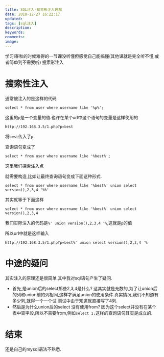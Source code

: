 ```yaml
---
title: SQL注入-搜索形注入理解
date: 2018-12-27 16:22:17
updated:
tags: [sql注入]
description:
keywords:
comments:
image:
---
```

学习i春秋的时候难得的一节课没听懂但感觉自己能搞懂(其他课就是完全听不懂,或者简单到不需要听)
搜索形注入

<!--more-->
# 搜索性注入
通常被注入的是这样的代码

```
select * from user where username like '%p%';
```
这里的`p`是一个变量的值.也许在某个url中这个语句的变量是这样使用的

```
http://192.168.3.5/1.php?p=best
```

将`best`传入了`p`

查询语句变成了

```
select * from user where username like '%best%';
```

这里我们探索注入点

就需要构造,比如让最终查询语句变成下面这种形式.

```
select * from user where username like '%best%' union select version(),2,3,4 '%%'
```
其实就等于下面这样

```
select * from user where username like '%best%' union select version(),2,3,4
```

我们实际注入的代码是`%' union version(),2,3,4 '%`,这就是`p`的值

所以url中就是这样输入

```
http://192.168.3.5/1.php?p=best%' union select version(),2,3,4 '%
```

# 中途的疑问
其实注入的原理还是很简单,其中我对sql语句产生了疑问.

+ 首先,是union后的select那些2,3,4是什么?
这其实就是充数的,为了让union后的列和union前的列相同,这样才满足union的使用条件.真实情况,我们不知道有多少列,就得一个一个试.测试中由于知道就直接写了4列.
+ 然后是为什么union后的select 没有使用from?
因为这个select并没有在某个表中查字段,所以不需要from,例如`select 1;`这样的查询语句其实是成立的.

# 结束
还是自己的mysql语法不熟悉.